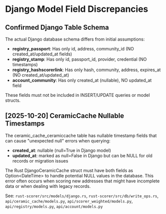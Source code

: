 # Django Model Field Discrepancies

## Confirmed Django Table Schema

The actual Django database schema differs from initial assumptions:

- **registry_passport**: Has only id, address, community_id (NO created_at/updated_at fields)
- **registry_stamp**: Has only id, passport_id, provider, credential (NO timestamps)
- **registry_hashscorerlink**: Has only hash, community, address, expires_at (NO created_at/updated_at)
- **account_community**: Has only created_at (nullable), NO updated_at field

These fields must not be included in INSERT/UPDATE queries or model structs.

## [2025-10-20] CeramicCache Nullable Timestamps

The ceramic_cache_ceramiccache table has nullable timestamp fields that can cause "unexpected null" errors when querying:

- **created_at**: nullable (null=True in Django model)
- **updated_at**: marked as null=False in Django but can be NULL for old records or migration issues

The Rust DjangoCeramicCache struct must have both fields as Option<DateTime<Utc>> to handle potential NULL values in the database. This error often occurs when scoring new addresses that might have incomplete data or when dealing with legacy records.

See: `rust-scorer/src/models/django.rs`, `rust-scorer/src/db/write_ops.rs`, `api/ceramic_cache/models.py`, `api/scorer_weighted/models.py`, `api/registry/models.py`, `api/account/models.py`